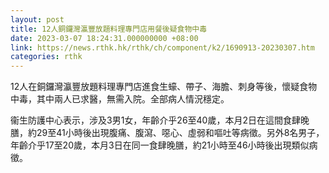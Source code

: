 ```yaml
---
layout: post
title: 12人銅鑼灣瀛豐放題料理專門店用餐後疑食物中毒
date: 2023-03-07 18:24:31.000000000 +08:00
link: https://news.rthk.hk/rthk/ch/component/k2/1690913-20230307.htm
categories: rthk
---
```


12人在銅鑼灣瀛豐放題料理專門店進食生蠔、帶子、海膽、刺身等後，懷疑食物中毒，其中兩人已求醫，無需入院。全部病人情況穩定。

衞生防護中心表示，涉及3男1女，年齡介乎26至40歲，本月2日在這間食肆晚膳，約29至41小時後出現腹痛、腹瀉、噁心、虛弱和嘔吐等病徵。另外8名男子，年齡介乎17至20歲，本月3日在同一食肆晚膳，約21小時至46小時後出現類似病徵。
